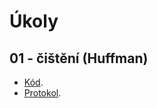 # Úkoly

## 01 - čištění (Huffman)

* [Kód](/Users/SkyCrawl/Shared/_xamarin/dpp_du/dpp_du/01-cleaning/huffman-clean.cs).
* [Protokol](/Users/SkyCrawl/Shared/_xamarin/dpp_du/dpp_du/01-cleaning/protokol.md).
